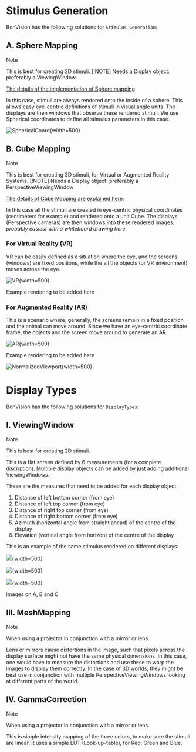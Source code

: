 # Stimulus Generation
BonVision has the following solutions for `Stimulus Generation`:

## A. Sphere Mapping
> [!NOTE]
> This is best for creating 2D stimuli.
> [!NOTE]
> Needs a Display object: preferably a ViewingWindow

[The details of the implementation of Sphere mapping](https://en.wikibooks.org/wiki/Blender_3D:_Noob_to_Pro/UV_Map_Basics)

In this case, stimuli are always rendered onto the inside of a sphere. This allows easy eye-centric definitions of stimuli in visual angle units. The displays are then windows that observe these rendered stimuli. We use Spherical coordinates to define all stimulus parameters in this case. 

![SphericalCoord](~/images/DisplayLogic/SphericalCoord_resized.png){width=500} 

## B. Cube Mapping
> [!NOTE]
> This is best for creating 3D stimuli, for Virtual or Augmented Reality Systems.
> [!NOTE]
> Needs a Display object: preferably a PerspectiveViewingWindow

[The details of Cube Mapping are explained here:](https://en.wikipedia.org/wiki/Cube_mapping)

In this case all the stimuli are created in eye-centric physical coordinates (centimeters for example) and rendered onto a unit Cube. The displays (Perspective cameras) are then windows into these rendered images.
*probably easiest with a whiteboard drawing here*

### For Virtual Reality (VR)
VR can be easily defined as a situation where the eye, and the screens (windows) are fixed positions, while the all the objects (or VR environment) moves across the eye.

![VR](~/images/DisplayLogic/VRcartoon.png){width=500} 

 Example rendering to be added here

### For Augmented Reality (AR)

This is a scenario where, generally, the screens remain in a fixed position and the animal can move around. Since we have an eye-centric coordinate frame, the objects and the screen move around to generate an AR. 

![AR](~/images/DisplayLogic/ARcartoon.jpg){width=500} 

 Example rendering to be added here


![NormalizedViewport](~/images/DisplayLogic/NormalizedViewport.png){width=500} 

# Display Types
BonVision has the following solutions for `DisplayTypes`:

## I. ViewingWindow
> [!NOTE]
> This is best for creating 2D stimuli.

This is a flat screen defined by 6 measurements (for a complete discription). Multiple display objects can be added by just adding additional ViewingWindows.

These are the measures that need to be added for each display object:
1. Distance of left bottom corner (from eye)
2. Distance of left top corner (from eye)
3. Distance of right top corner (from eye)
4. Distance of right bottom corner (from eye)
5. Azimuth (horizontal angle from straight ahead) of the centre of the display
6. Elevation (vertical angle from horizon) of the centre of the display


This is an example of the same stimulus rendered on different displays:

![](~/images/DisplayLogic/DisplayWindowLogic-01.png){width=500} 

![](~/images/DisplayLogic/DisplayWindowLogic-03.png){width=500} 

![](~/images/DisplayLogic/DisplayWindowLogic-05.png){width=500} 

Images on A, B and C


## III. MeshMapping
> [!NOTE]
> When using a projector in conjunction with a mirror or lens.

Lens or mirrors cause distortions in the image, such that pixels across the display surface might not have the same physical dimensions. In this case, one would have to measure the distortions and use these to warp the images to display them correctly. In the case of 3D worlds, they might be best use in conjunction with multiple PerspectiveViewingWindows looking at different parts of the world.

## IV. GammaCorrection
> [!NOTE]
> When using a projector in conjunction with a mirror or lens.

This is simple intensity mapping of the three colors, to make sure the stimuli are linear. It uses a simple LUT (Look-up-table), for Red, Green and Blue. 